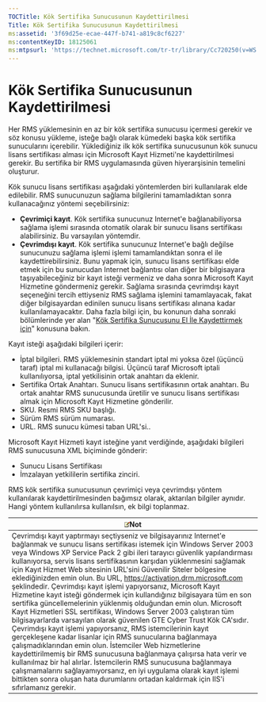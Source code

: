 ```yaml
---
TOCTitle: Kök Sertifika Sunucusunun Kaydettirilmesi
Title: Kök Sertifika Sunucusunun Kaydettirilmesi
ms:assetid: '3f69d25e-ecae-447f-b741-a819c8cf6227'
ms:contentKeyID: 18125061
ms:mtpsurl: 'https://technet.microsoft.com/tr-tr/library/Cc720250(v=WS.10)'
---
```


Kök Sertifika Sunucusunun Kaydettirilmesi
=========================================

Her RMS yüklemesinin en az bir kök sertifika sunucusu içermesi gerekir ve söz konusu yükleme, isteğe bağlı olarak kümedeki başka kök sertifika sunucularını içerebilir. Yüklediğiniz ilk kök sertifika sunucusunun kök sunucu lisans sertifikası alması için Microsoft Kayıt Hizmeti'ne kaydettirilmesi gerekir. Bu sertifika bir RMS uygulamasında güven hiyerarşisinin temelini oluşturur.

Kök sunucu lisans sertifikası aşağıdaki yöntemlerden biri kullanılarak elde edilebilir. RMS sunucunuzun sağlama bilgilerini tamamladıktan sonra kullanacağınız yöntemi seçebilirsiniz:

-   **Çevrimiçi kayıt**. Kök sertifika sunucunuz Internet'e bağlanabiliyorsa sağlama işlemi sırasında otomatik olarak bir sunucu lisans sertifikası alabilirsiniz. Bu varsayılan yöntemdir.
-   **Çevrimdışı kayıt**. Kök sertifika sunucunuz Internet'e bağlı değilse sunucunuzu sağlama işlemi işlemi tamamlandıktan sonra el ile kaydettirebilirsiniz. Bunu yapmak için, sunucu lisans sertifikası elde etmek için bu sunucudan Internet bağlantısı olan diğer bir bilgisayara taşıyabileceğiniz bir kayıt isteği vermeniz ve daha sonra Microsoft Kayıt Hizmetine göndermeniz gerekir. Sağlama sırasında çevrimdışı kayıt seçeneğini tercih ettiyseniz RMS sağlama işlemini tamamlayacak, fakat diğer bilgisayardan edinilen sunucu lisans sertifikası alınana kadar kullanılamayacaktır. Daha fazla bilgi için, bu konunun daha sonraki bölümlerinde yer alan "[Kök Sertifika Sunucusunu El İle Kaydettirmek için](https://technet.microsoft.com/aecdebb5-b28b-4b58-937a-392bb6ce9643)" konusuna bakın.

Kayıt isteği aşağıdaki bilgileri içerir:

-   İptal bilgileri. RMS yüklemesinin standart iptal mi yoksa özel (üçüncü taraf) iptal mi kullanacağı bilgisi. Üçüncü taraf Microsoft iptali kullanılıyorsa, iptal yetkilisinin ortak anahtarı da eklenir.
-   Sertifika Ortak Anahtarı. Sunucu lisans sertifikasının ortak anahtarı. Bu ortak anahtar RMS sunucusunda üretilir ve sunucu lisans sertifikası almak için Microsoft Kayıt Hizmetine gönderilir.
-   SKU. Resmi RMS SKU başlığı.
-   Sürüm RMS sürüm numarası.
-   URL. RMS sunucu kümesi taban URL'si..

Microsoft Kayıt Hizmeti kayıt isteğine yanıt verdiğinde, aşağıdaki bilgileri RMS sunucusuna XML biçiminde gönderir:

-   Sunucu Lisans Sertifikası
-   İmzalayan yetkililerin sertifika zinciri.

RMS kök sertifika sunucusunun çevrimiçi veya çevrimdışı yöntem kullanılarak kaydettirilmesinden bağımsız olarak, aktarılan bilgiler aynıdır. Hangi yöntem kullanılırsa kullanılsın, ek bilgi toplanmaz.

| ![](images/Cc720250.note(WS.10).gif)Not                                                                                                                                                                                                                                                                                                                                                                                                                                                                                                                                                                                                                                                                                                                                                                                                                                                                                                                                                                                                                                                                                                                                                                                                                                                |
|---------------------------------------------------------------------------------------------------------------------------------------------------------------------------------------------------------------------------------------------------------------------------------------------------------------------------------------------------------------------------------------------------------------------------------------------------------------------------------------------------------------------------------------------------------------------------------------------------------------------------------------------------------------------------------------------------------------------------------------------------------------------------------------------------------------------------------------------------------------------------------------------------------------------------------------------------------------------------------------------------------------------------------------------------------------------------------------------------------------------------------------------------------------------------------------------------------------------------------------------------------------------------------------------------------------------|
| Çevrimdışı kayıt yaptırmayı seçtiyseniz ve bilgisayarınız Internet'e bağlanmak ve sunucu lisans sertifikası istemek için Windows Server 2003 veya Windows XP Service Pack 2 gibi ileri tarayıcı güvenlik yapılandırması kullanıyorsa, servis lisans sertifikasının karşıdan yüklenmesini sağlamak için Kayıt Hizmet Web sitesinin URL'sini Güvenilir Siteler bölgesine eklediğinizden emin olun. Bu URL, https://activation.drm.microsoft.com şeklindedir. Çevrimdışı kayıt işlemi yapıyorsanız, Microsoft Kayıt Hizmetine kayıt isteği göndermek için kullandığınız bilgisayara tüm en son sertifika güncellemelerinin yüklenmiş olduğundan emin olun. Microsoft Kayıt Hizmetleri SSL sertifikası, Windows Server 2003 çalıştıran tüm bilgisayarlarda varsayılan olarak güvenilen GTE Cyber Trust Kök CA'sıdır. Çevrimdışı kayıt işlemi yapıyorsanız, RMS istemcilerinin kayıt gerçekleşene kadar lisanlar için RMS sunucularına bağlanmaya çalışmadıklarından emin olun. İstemciler Web hizmetlerine kaydettirilmemiş bir RMS sunucusuna bağlanmaya çalışırsa hata verir ve kullanılmaz bir hal alırlar. İstemcilerin RMS sunucusuna bağlanmaya çalışmamalarını sağlayamıyorsanız, en iyi uygulama olarak kayıt işlemi bittikten sonra oluşan hata durumlarını ortadan kaldırmak için IIS'i sıfırlamanız gerekir. |
